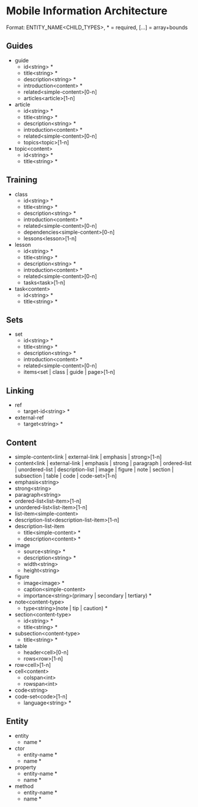 Mobile Information Architecture
===============================

Format:  ENTITY_NAME\<CHILD_TYPES>, * = required, [...] = array+bounds

Guides
------
- guide
  - id\<string> *
  - title\<string> *
  - description\<string> *
  - introduction\<content> *
  - related\<simple-content>[0-n]
  - articles\<article>[1-n]
- article
  - id\<string> *
  - title\<string> *
  - description\<string> *
  - introduction\<content> *
  - related\<simple-content>[0-n]
  - topics\<topic>[1-n]
- topic\<content>
  - id\<string> *
  - title\<string> *


Training
--------
- class
  - id\<string> *
  - title\<string> *
  - description\<string> *
  - introduction\<content> *
  - related\<simple-content>[0-n]
  - dependencies\<simple-content>[0-n]
  - lessons\<lesson>[1-n]
- lesson
  - id\<string> *
  - title\<string> *
  - description\<string> *
  - introduction\<content> *
  - related\<simple-content>[0-n]
  - tasks\<task>[1-n]
- task\<content>
  - id\<string> *
  - title\<string> *


Sets
----
- set
  - id\<string> *
  - title\<string> *
  - description\<string> *
  - introduction\<content> *
  - related\<simple-content>[0-n]
  - items\<set | class | guide | page>[1-n]


Linking
-------
- ref
  - target-id\<string> *
- external-ref
  - target\<string> *


Content
-------
- simple-content\<link | external-link | emphasis | strong>[1-n]
- content\<link | external-link | emphasis | strong | paragraph | ordered-list | unordered-list | description-list | image | figure | note | section | subsection | table | code | code-set>[1-n]
- emphasis\<string>
- strong\<string>
- paragraph\<string>
- ordered-list\<list-item>[1-n]
- unordered-list\<list-item>[1-n]
- list-item\<simple-content>
- description-list\<description-list-item>[1-n]
- description-list-item
  - title\<simple-content> *
  - description\<content> *
- image
  - source\<string> *
  - description\<string> *
  - width\<string>
  - height\<string>
- figure
  - image\<image> *
  - caption\<simple-content>
  - importance\<string>(primary | secondary | tertiary) *
- note\<content-type>
  - type\<string>(note | tip | caution) *
- section\<content-type>
  - id\<string> *
  - title\<string> *
- subsection\<content-type>
  - title\<string> *
- table
  - header\<cell>[0-n]
  - rows\<row>[1-n] 
- row\<cell>[1-n]
- cell\<content>
  - colspan\<int>
  - rowspan\<int>
- code\<string>
- code-set\<code>[1-n]
  - language\<string> *


Entity
------
- entity
  - name<string> *
- ctor
  - entity-name<string> *
  - name<string> *
- property
  - entity-name<string> *
  - name<string> *
- method
  - entity-name<string> *
  - name<string> *

